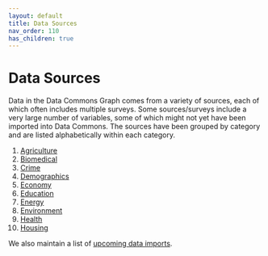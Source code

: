```yaml
---
layout: default
title: Data Sources
nav_order: 110
has_children: true
---
```


# Data Sources

Data in the Data Commons Graph comes from a variety of sources, each of which often includes multiple surveys. Some sources/surveys include a very large number of variables, some of which might not yet have been imported into Data Commons. The sources have been grouped by category and are listed alphabetically within each category.

1. [Agriculture](/datasets/Agriculture.html)
2. [Biomedical](/datasets/Biomedical.html)
3. [Crime](/datasets/Crime.html)
4. [Demographics](/datasets/Demographics.html)
5. [Economy](/datasets/Economy.html)
6. [Education](/datasets/Education.html)
7. [Energy](/datasets/Energy.html)
8. [Environment](/datasets/Environment.html)
9. [Health](/datasets/Health.html)
10. [Housing](/datasets/Housing.html)

We also maintain a list of [upcoming data imports](/datasets/upcoming.html).
